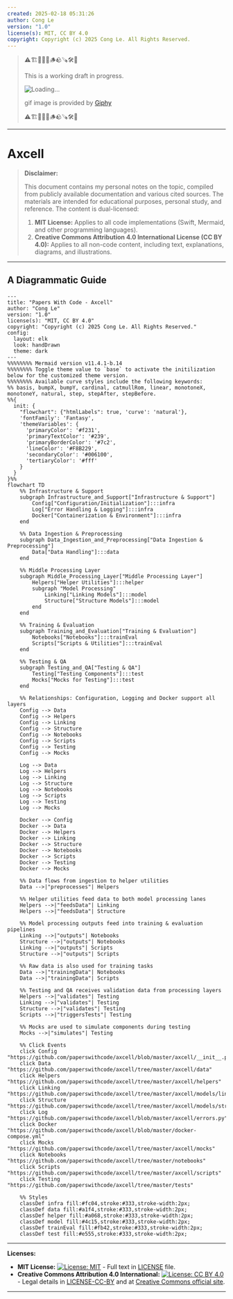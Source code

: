 ```yaml
---
created: 2025-02-18 05:31:26
author: Cong Le
version: "1.0"
license(s): MIT, CC BY 4.0
copyright: Copyright (c) 2025 Cong Le. All Rights Reserved.
---
```



> ⚠️🏗️🚧🦺🧱🪵🪨🪚🛠️👷
> 
> This is a working draft in progress.
> 
> ![Loading...](https://media3.giphy.com/media/v1.Y2lkPTc5MGI3NjExejdrbW4wNW92bnVxNWlwOXZhbzl4bzA2M2VjOGVsdHgwbnEyeGwzbCZlcD12MV9pbnRlcm5hbF9naWZfYnlfaWQmY3Q9Zw/H7CKd1GO6oiZQo7L5d/giphy.gif)
> 
> gif image is provided by [Giphy](https://giphy.com)
> 
> ⚠️🏗️🚧🦺🧱🪵🪨🪚🛠️👷

----


# Axcell
> **Disclaimer:**
>
> This document contains my personal notes on the topic,
> compiled from publicly available documentation and various cited sources.
> The materials are intended for educational purposes, personal study, and reference.
> The content is dual-licensed:
> 1. **MIT License:** Applies to all code implementations (Swift, Mermaid, and other programming languages).
> 2. **Creative Commons Attribution 4.0 International License (CC BY 4.0):** Applies to all non-code content, including text, explanations, diagrams, and illustrations.
---


## A Diagrammatic Guide 

```mermaid
---
title: "Papers With Code - Axcell"
author: "Cong Le"
version: "1.0"
license(s): "MIT, CC BY 4.0"
copyright: "Copyright (c) 2025 Cong Le. All Rights Reserved."
config:
  layout: elk
  look: handDrawn
  theme: dark
---
%%%%%%%% Mermaid version v11.4.1-b.14
%%%%%%%% Toggle theme value to `base` to activate the initilization below for the customized theme version.
%%%%%%%% Available curve styles include the following keywords:
%% basis, bumpX, bumpY, cardinal, catmullRom, linear, monotoneX, monotoneY, natural, step, stepAfter, stepBefore.
%%{
  init: {
    "flowchart": {"htmlLabels": true, 'curve': 'natural'},
    'fontFamily': 'Fantasy',
    'themeVariables': {
      'primaryColor': '#f231',
      'primaryTextColor': '#239',
      'primaryBorderColor': '#7c2',
      'lineColor': '#F8B229',
      'secondaryColor': '#006100',
      'tertiaryColor': '#fff'
    }
  }
}%%
flowchart TD
    %% Infrastructure & Support
    subgraph Infrastructure_and_Support["Infrastructure & Support"]
        Config["Configuration/Initialization"]:::infra
        Log["Error Handling & Logging"]:::infra
        Docker["Containerization & Environment"]:::infra
    end

    %% Data Ingestion & Preprocessing
    subgraph Data_Ingestion_and_Preprocessing["Data Ingestion & Preprocessing"]
        Data["Data Handling"]:::data
    end

    %% Middle Processing Layer
    subgraph Middle_Processing_Layer["Middle Processing Layer"]
        Helpers["Helper Utilities"]:::helper
        subgraph "Model Processing"
            Linking["Linking Models"]:::model
            Structure["Structure Models"]:::model
        end
    end

    %% Training & Evaluation
    subgraph Training_and_Evaluation["Training & Evaluation"]
        Notebooks["Notebooks"]:::trainEval
        Scripts["Scripts & Utilities"]:::trainEval
    end

    %% Testing & QA
    subgraph Testing_and_QA["Testing & QA"]
        Testing["Testing Components"]:::test
        Mocks["Mocks for Testing"]:::test
    end

    %% Relationships: Configuration, Logging and Docker support all layers
    Config --> Data
    Config --> Helpers
    Config --> Linking
    Config --> Structure
    Config --> Notebooks
    Config --> Scripts
    Config --> Testing
    Config --> Mocks

    Log --> Data
    Log --> Helpers
    Log --> Linking
    Log --> Structure
    Log --> Notebooks
    Log --> Scripts
    Log --> Testing
    Log --> Mocks

    Docker --> Config
    Docker --> Data
    Docker --> Helpers
    Docker --> Linking
    Docker --> Structure
    Docker --> Notebooks
    Docker --> Scripts
    Docker --> Testing
    Docker --> Mocks

    %% Data flows from ingestion to helper utilities
    Data -->|"preprocesses"| Helpers

    %% Helper utilities feed data to both model processing lanes
    Helpers -->|"feedsData"| Linking
    Helpers -->|"feedsData"| Structure

    %% Model processing outputs feed into training & evaluation pipelines
    Linking -->|"outputs"| Notebooks
    Structure -->|"outputs"| Notebooks
    Linking -->|"outputs"| Scripts
    Structure -->|"outputs"| Scripts

    %% Raw data is also used for training tasks
    Data -->|"trainingData"| Notebooks
    Data -->|"trainingData"| Scripts

    %% Testing and QA receives validation data from processing layers
    Helpers -->|"validates"| Testing
    Linking -->|"validates"| Testing
    Structure -->|"validates"| Testing
    Scripts -->|"triggersTests"| Testing

    %% Mocks are used to simulate components during testing
    Mocks -->|"simulates"| Testing

    %% Click Events
    click Config "https://github.com/paperswithcode/axcell/blob/master/axcell/__init__.py"
    click Data "https://github.com/paperswithcode/axcell/tree/master/axcell/data"
    click Helpers "https://github.com/paperswithcode/axcell/tree/master/axcell/helpers"
    click Linking "https://github.com/paperswithcode/axcell/tree/master/axcell/models/linking"
    click Structure "https://github.com/paperswithcode/axcell/tree/master/axcell/models/structure"
    click Log "https://github.com/paperswithcode/axcell/blob/master/axcell/errors.py"
    click Docker "https://github.com/paperswithcode/axcell/blob/master/docker-compose.yml"
    click Mocks "https://github.com/paperswithcode/axcell/tree/master/axcell/mocks"
    click Notebooks "https://github.com/paperswithcode/axcell/tree/master/notebooks"
    click Scripts "https://github.com/paperswithcode/axcell/tree/master/axcell/scripts"
    click Testing "https://github.com/paperswithcode/axcell/tree/master/tests"

    %% Styles
    classDef infra fill:#fc04,stroke:#333,stroke-width:2px;
    classDef data fill:#a1f4,stroke:#333,stroke-width:2px;
    classDef helper fill:#a068,stroke:#333,stroke-width:2px;
    classDef model fill:#4c15,stroke:#333,stroke-width:2px;
    classDef trainEval fill:#fb42,stroke:#333,stroke-width:2px;
    classDef test fill:#e555,stroke:#333,stroke-width:2px;
```

---
**Licenses:**

- **MIT License:**  [![License: MIT](https://img.shields.io/badge/License-MIT-yellow.svg)](LICENSE) - Full text in [LICENSE](LICENSE) file.
- **Creative Commons Attribution 4.0 International:** [![License: CC BY 4.0](https://licensebuttons.net/l/by/4.0/88x31.png)](LICENSE-CC-BY) - Legal details in [LICENSE-CC-BY](LICENSE-CC-BY) and at [Creative Commons official site](http://creativecommons.org/licenses/by/4.0/).

---
